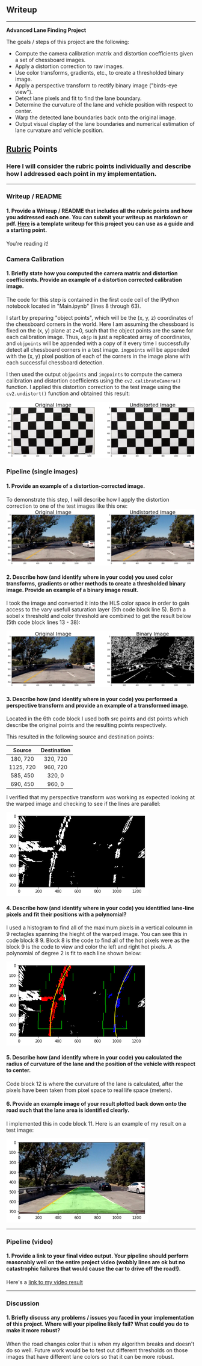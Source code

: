 ## Writeup
---

**Advanced Lane Finding Project**

The goals / steps of this project are the following:

* Compute the camera calibration matrix and distortion coefficients given a set of chessboard images.
* Apply a distortion correction to raw images.
* Use color transforms, gradients, etc., to create a thresholded binary image.
* Apply a perspective transform to rectify binary image ("birds-eye view").
* Detect lane pixels and fit to find the lane boundary.
* Determine the curvature of the lane and vehicle position with respect to center.
* Warp the detected lane boundaries back onto the original image.
* Output visual display of the lane boundaries and numerical estimation of lane curvature and vehicle position.

[//]: # (Image References)

[image1]: ./output_images/undistort_output.png "Undistorted"
[image2]: ./output_images/test1.png "Road Transformed"
[image3]: ./output_images/binary_combo_example.png "Binary Example"
[image4]: ./output_images/warped_curved_lines.png "Warp Example"
[image5]: ./output_images/color_fit_lines.png "Fit Visual"
[image6]: ./output_images/example_output.png "Output"
[video1]: ./result_video.mp4 "Video"

## [Rubric](https://review.udacity.com/#!/rubrics/571/view) Points

### Here I will consider the rubric points individually and describe how I addressed each point in my implementation.  

---

### Writeup / README

#### 1. Provide a Writeup / README that includes all the rubric points and how you addressed each one.  You can submit your writeup as markdown or pdf.  [Here](https://github.com/udacity/CarND-Advanced-Lane-Lines/blob/master/writeup_template.md) is a template writeup for this project you can use as a guide and a starting point.  

You're reading it!

### Camera Calibration

#### 1. Briefly state how you computed the camera matrix and distortion coefficients. Provide an example of a distortion corrected calibration image.

The code for this step is contained in the first code cell of the IPython notebook located in "Main.ipynb" (lines 8 through 63).  

I start by preparing "object points", which will be the (x, y, z) coordinates of the chessboard corners in the world. Here I am assuming the chessboard is fixed on the (x, y) plane at z=0, such that the object points are the same for each calibration image.  Thus, `objp` is just a replicated array of coordinates, and `objpoints` will be appended with a copy of it every time I successfully detect all chessboard corners in a test image.  `imgpoints` will be appended with the (x, y) pixel position of each of the corners in the image plane with each successful chessboard detection.  

I then used the output `objpoints` and `imgpoints` to compute the camera calibration and distortion coefficients using the `cv2.calibrateCamera()` function.  I applied this distortion correction to the test image using the `cv2.undistort()` function and obtained this result: 

![alt text][image1]

### Pipeline (single images)

#### 1. Provide an example of a distortion-corrected image.

To demonstrate this step, I will describe how I apply the distortion correction to one of the test images like this one:
![alt text][image2]

#### 2. Describe how (and identify where in your code) you used color transforms, gradients or other methods to create a thresholded binary image.  Provide an example of a binary image result.

I took the image and converted it into the HLS color space in order to gain access to the vary usefull saturation layer (5th code block line 5). Both a sobel x threshold and color threshold are combined to get the result below (5th code block lines 13 - 38):

![alt text][image3]

#### 3. Describe how (and identify where in your code) you performed a perspective transform and provide an example of a transformed image.

Located in the 6th code block I used both src points and dst points which describe the original points and the resulting points respectively.


This resulted in the following source and destination points:

| Source        | Destination   | 
|:-------------:|:-------------:| 
| 180, 720      | 320, 720        | 
| 1125, 720      | 960, 720      |
| 585, 450     | 320, 0      |
| 690, 450      | 960, 0        |

I verified that my perspective transform was working as expected looking at the warped image and checking to see if the lines are parallel:

![alt text][image4]

#### 4. Describe how (and identify where in your code) you identified lane-line pixels and fit their positions with a polynomial?

I used a histogram to find all of the maximum pixels in a vertical coloumn in 9 rectagles spanning the hieght of the warped image. You can see this in code block 8 9.
Block 8 is the code to find all of the hot pixels were as the block 9 is the code to view and color the left and right hot pixels. A polynomial of degree 2 is fit to each line shown below:

![alt text][image5]

#### 5. Describe how (and identify where in your code) you calculated the radius of curvature of the lane and the position of the vehicle with respect to center.

Code block 12 is where the curvature of the lane is calculated, after the pixels have been taken from pixel space to real life space (meters).

#### 6. Provide an example image of your result plotted back down onto the road such that the lane area is identified clearly.

I implemented this in code block 11.  Here is an example of my result on a test image:

![alt text][image6]

---

### Pipeline (video)

#### 1. Provide a link to your final video output.  Your pipeline should perform reasonably well on the entire project video (wobbly lines are ok but no catastrophic failures that would cause the car to drive off the road!).

Here's a [link to my video result](./project_video.mp4)

---

### Discussion

#### 1. Briefly discuss any problems / issues you faced in your implementation of this project.  Where will your pipeline likely fail?  What could you do to make it more robust?

When the road changes color that is when my algorithm breaks and doesn't do so well. Future work would be to test out different thresholds on those images that have different lane colors so that it can be more robust. 